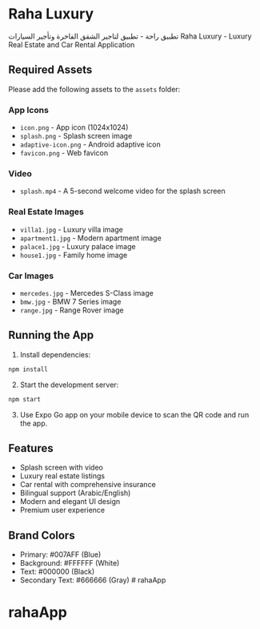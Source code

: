 # Raha Luxury

تطبيق راحة  - تطبيق لتاجير الشقق  الفاخرة وتأجير السيارات
Raha Luxury - Luxury Real Estate and Car Rental Application

## Required Assets

Please add the following assets to the `assets` folder:

### App Icons
- `icon.png` - App icon (1024x1024)
- `splash.png` - Splash screen image
- `adaptive-icon.png` - Android adaptive icon
- `favicon.png` - Web favicon

### Video
- `splash.mp4` - A 5-second welcome video for the splash screen

### Real Estate Images
- `villa1.jpg` - Luxury villa image
- `apartment1.jpg` - Modern apartment image
- `palace1.jpg` - Luxury palace image
- `house1.jpg` - Family home image

### Car Images
- `mercedes.jpg` - Mercedes S-Class image
- `bmw.jpg` - BMW 7 Series image
- `range.jpg` - Range Rover image

## Running the App

1. Install dependencies:
```bash
npm install
```

2. Start the development server:
```bash
npm start
```

3. Use Expo Go app on your mobile device to scan the QR code and run the app.

## Features

- Splash screen with video
- Luxury real estate listings
- Car rental with comprehensive insurance
- Bilingual support (Arabic/English)
- Modern and elegant UI design
- Premium user experience

## Brand Colors

- Primary: #007AFF (Blue)
- Background: #FFFFFF (White)
- Text: #000000 (Black)
- Secondary Text: #666666 (Gray) # rahaApp
# rahaApp
